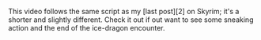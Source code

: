 

This video follows the same script as my [last post][2] on Skyrim; it's a shorter and slightly different. Check it out if out want to see some sneaking action and the end of the ice-dragon encounter.




